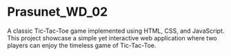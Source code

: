 # Prasunet_WD_02
A classic Tic-Tac-Toe game implemented using HTML, CSS, and JavaScript. This project showcase a simple yet interactive web application where two players can enjoy the timeless game of Tic-Tac-Toe.                
